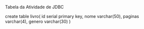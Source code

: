 Tabela da Atividade de JDBC

create table livro(
id serial primary key,
nome varchar(50),
paginas varchar(4),
genero varchar(30)
)